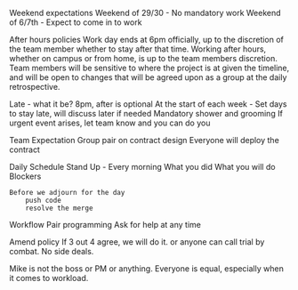 Weekend expectations
Weekend of 29/30 - No mandatory work
Weekend of 6/7th - Expect to come in to work

After hours policies
Work day ends at 6pm officially, up to the discretion of the team member whether to stay after that time. Working after hours, whether on campus or from home, is up to the team members discretion. Team members will be sensitive to where the project is at given the timeline, and will be open to changes that will be agreed upon as a group at the daily retrospective.

Late - what it be? 8pm, after is optional
At the start of each week - Set days to stay late, will discuss later if needed
Mandatory shower and grooming
If urgent event arises, let team know and you can do you

Team Expectation
Group pair on contract design
Everyone will deploy the contract

Daily Schedule
	Stand Up - Every morning
		What you did
		What you will do
		Blockers

	Before we adjourn for the day
		push code
		resolve the merge 

Workflow
	Pair programming
	Ask for help at any time

Amend policy
If 3 out 4 agree, we will do it. or anyone can call trial by combat.
No side deals.

Mike is not the boss or PM or anything.
Everyone is equal, especially when it comes to workload.
